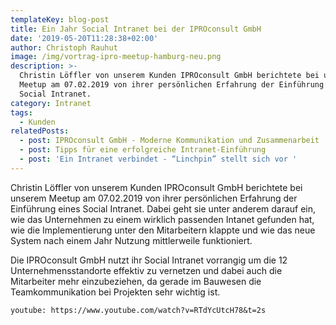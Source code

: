 ```yaml
---
templateKey: blog-post
title: Ein Jahr Social Intranet bei der IPROconsult GmbH
date: '2019-05-20T11:28:38+02:00'
author: Christoph Rauhut
image: /img/vortrag-ipro-meetup-hamburg-neu.png
description: >-
  Christin Löffler von unserem Kunden IPROconsult GmbH berichtete bei unserem
  Meetup am 07.02.2019 von ihrer persönlichen Erfahrung der Einführung eines
  Social Intranet.
category: Intranet
tags:
  - Kunden
relatedPosts:
  - post: IPROconsult GmbH - Moderne Kommunikation und Zusammenarbeit
  - post: Tipps für eine erfolgreiche Intranet-Einführung
  - post: 'Ein Intranet verbindet - “Linchpin” stellt sich vor '
---
```

Christin Löffler von unserem Kunden IPROconsult GmbH berichtete bei unserem Meetup am 07.02.2019 von ihrer persönlichen Erfahrung der Einführung eines Social Intranet. Dabei geht sie unter anderem darauf ein, wie das Unternehmen zu einem wirklich passenden Intanet gefunden hat, wie die Implementierung unter den Mitarbeitern klappte und wie das neue System nach einem Jahr Nutzung mittlerweile funktioniert. 

Die IPROconsult GmbH nutzt ihr Social Intranet vorrangig um die 12 Unternehmensstandorte effektiv zu vernetzen und dabei auch die Mitarbeiter mehr einzubeziehen, da gerade im Bauwesen die Teamkommunikation bei Projekten sehr wichtig ist.

`youtube: https://www.youtube.com/watch?v=RTdYcUtcH78&t=2s`
